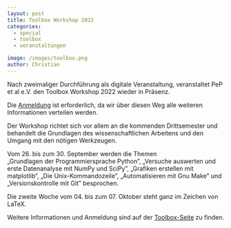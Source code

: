 ```yaml
---
layout: post
title: Toolbox Workshop 2022
categories:
  - special
  - toolbox
  - veranstaltungen

image: /images/toolbox.png
author: Christian
---
```


Nach zweimaliger Durchführung als digitale Veranstaltung,
veranstaltet PeP et al e.V. den Toolbox Workshop 2022 wieder in Präsenz.

Die [Anmeldung](https://registration.pep-dortmund.org/events/14/registration/) ist erforderlich,
da wir über diesen Weg alle weiteren Informationen verteilen werden.

Der Workshop richtet sich vor allem an die kommenden Drittsemester
und behandelt die Grundlagen des wissenschaftlichen Arbeitens
und den Umgang mit den nötigen Werkzeugen.

Vom 26. bis zum 30. September werden die Themen  
„Grundlagen der Programmiersprache Python”, „Versuche auswerten und erste Datenanalyse mit NumPy und SciPy”, „Grafiken erstellen mit matplotlib”, „Die Unix-Kommandozeile”, „Automatisieren mit Gnu Make” und „Versionskontrolle mit Git” besprochen.

Die zweite Woche vom 04. bis zum 07. Oktober steht ganz im Zeichen von LaTeX.

Weitere Informationen und Anmeldung sind auf der [Toolbox-Seite](https://toolbox.pep-dortmund.org) zu finden.
